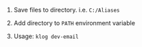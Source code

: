 1. Save files to directory. i.e. `C:/Aliases`
2. Add directory to `PATH` environment variable

3. Usage: `klog dev-email`
